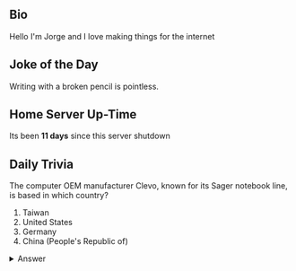 ## Bio

Hello I'm Jorge and I love making things for the internet

## Joke of the Day

Writing with a broken pencil is pointless.

## Home Server Up-Time

Its been **11 days** since this server shutdown


## Daily Trivia

The computer OEM manufacturer Clevo, known for its Sager notebook line, is based in which country?
 1. Taiwan
 2. United States
 3. Germany
 4. China (People&#039;s Republic of)

<details>
  <summary>Answer</summary>
  Taiwan
</details>
